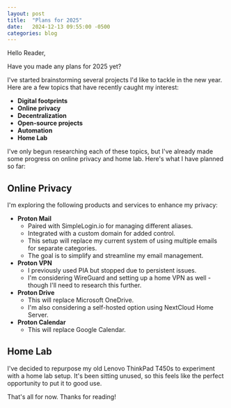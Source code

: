 ```yaml
---
layout: post
title:  "Plans for 2025"
date:   2024-12-13 09:55:00 -0500
categories: blog
---
```


Hello Reader,

Have you made any plans for 2025 yet?

I've started brainstorming several projects I'd like to tackle in the new year. Here are a few topics that
have recently caught my interest:
* **Digital footprints**
* **Online privacy**
* **Decentralization**
* **Open-source projects**
* **Automation**
* **Home Lab**

I've only begun researching each of these topics, but I've already made some progress on online privacy
and home lab. Here's what I have planned so far:

## Online Privacy

I'm exploring the following products and services to enhance my privacy:
* **Proton Mail**
	* Paired with SimpleLogin.io for managing different aliases.
	* Integrated with a custom domain for added control.
	* This setup will replace my current system of using multiple emails for separate categories.
	* The goal is to simplify and streamline my email management.
* **Proton VPN**
	* I previously used PIA but stopped due to persistent issues.
	* I'm considering WireGuard and setting up a home VPN as well - though I'll need to research this further.
* **Proton Drive**
	* This will replace Microsoft OneDrive.
	* I'm also considering a self-hosted option using NextCloud Home Server.
* **Proton Calendar**
	* This will replace Google Calendar.

## Home Lab

I've decided to repurpose my old Lenovo ThinkPad T450s to experiment with a home lab setup. It's been sitting unused, so this feels like
the perfect opportunity to put it to good use.

That's all for now. Thanks for reading!